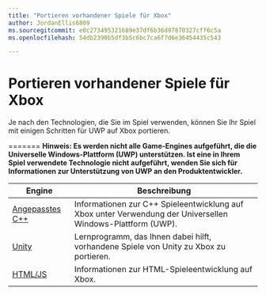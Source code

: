 ```yaml
---
title: "Portieren vorhandener Spiele für Xbox"
author: JordanEllis6809
ms.sourcegitcommit: e0c273495321689e37df6b36d97870327cff6c5a
ms.openlocfilehash: 54db2390b5df3b5c6bc7ca6f7d6e36454435c543

---
```


# Portieren vorhandener Spiele für Xbox


Je nach den Technologien, die Sie im Spiel verwenden, können Sie Ihr Spiel mit einigen Schritten für UWP auf Xbox portieren.

=======
**Hinweis: Es werden nicht alle Game-Engines aufgeführt, die die Universelle Windows-Plattform (UWP) unterstützen. Ist eine in Ihrem Spiel verwendete Technologie nicht aufgeführt, wenden Sie sich für Informationen zur Unterstützung von UWP an den Produktentwickler.**

| Engine      | Beschreibung |
|------------|-------------|
|[Angepasstes C++](development-lanes-custom-cpp.md)| Informationen zur C++ Spieleentwicklung auf Xbox unter Verwendung der Universellen Windows-Plattform (UWP). |
|[Unity](development-lanes-unity.md)| Lernprogramm, das Ihnen dabei hilft, vorhandene Spiele von Unity zu Xbox zu portieren. |
|[HTML/JS](development-lanes-html.md)| Informationen zur HTML-Spieleentwicklung auf Xbox. |



<!--HONumber=Jun16_HO4-->


